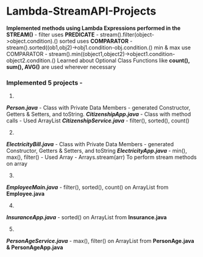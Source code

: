 # Lambda-StreamAPI-Projects

**Implemented methods using Lambda Expressions performed in the STREAM()** -
    filter uses **PREDICATE**       - stream().filter(object->object.condition).()
    sorted uses **COMPARATOR**      - stream().sorted((ob1,obj2)->obj1.condition-obj.condition.()
    min & max use COMPARATOR        - stream().min((object1,object2)->object1.condition-object2.condition.()
    Learned about Optional Class 
    Functions like **count(), sum(), AVG()** are used wherever necessary 

### Implemented 5 projects - 

1.
***Person.java***               - Class with Private Data Members - generated Constructor, Getters & Setters, and toString.
***CitizenshipApp.java***       - Class with method calls - Used ArrayList<Person>
***CitizenshipService.java***   - filter(), sorted(), count()

2.
***ElectricityBill.java***      - Class with Private Data Members - generated Constructor, Getters & Setters, and toString
***ElectricityApp.java***       - min(), max(), filter() - Used Array - Arrays.stream(arr) To perform stream methods on array

3.
***EmployeeMain.java***         - filter(), sorted(), count() on ArrayList<Employee> from **Employee.java**

4.
***InsuranceApp.java***         - sorted() on ArrayList<Insurance> from **Insurance.java**

5.
***PersonAgeService.java***     - max(), filter() on ArrayList<PersonAge> from **PersonAge.java & PersonAgeApp.java**
